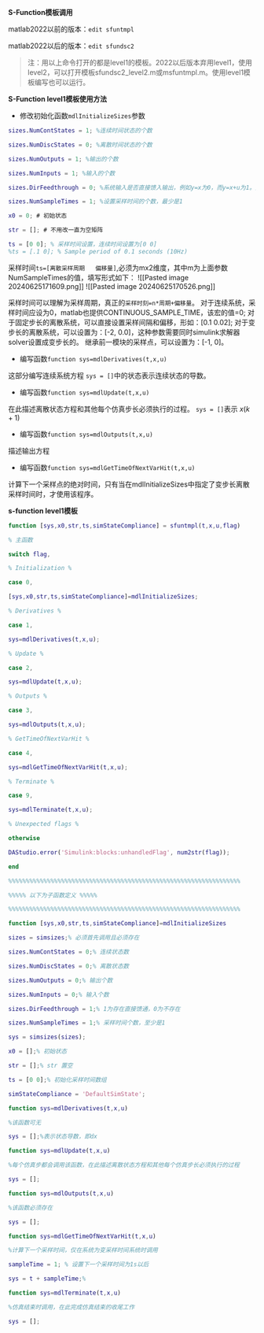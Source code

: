 **S-Function模板调用**

matlab2022以前的版本：`edit sfuntmpl`

matlab2022以后的版本：`edit sfundsc2`

>注：用以上命令打开的都是level1的模板。2022以后版本弃用level1，使用level2，可以打开模板sfundsc2_level2.m或msfuntmpl.m。使用level1模板编写也可以运行。

**S-Function level1模板使用方法**

- 修改初始化函数`mdlInitializeSizes`参数

```Matlab
sizes.NumContStates = 1; %连续时间状态的个数

sizes.NumDiscStates = 0; %离散时间状态的个数

sizes.NumOutputs = 1; %输出的个数

sizes.NumInputs = 1; %输入的个数

sizes.DirFeedthrough = 0; %系统输入是否直接馈入输出，例如y=x为0，而y=x+u为1。控制器中也为1。

sizes.NumSampleTimes = 1; %设置采样时间的个数，最少是1

x0 = 0; # 初始状态

str = []; # 不用改一直为空矩阵

ts = [0 0]; % 采样时间设置，连续时间设置为[0 0]
%ts = [.1 0]; % Sample period of 0.1 seconds (10Hz)
```

采样时间`ts=[离散采样周期   偏移量]`,必须为mx2维度，其中m为上面参数NumSampleTimes的值，填写形式如下：
![[Pasted image 20240625171609.png]]
![[Pasted image 20240625170526.png]]

采样时间可以理解为采样周期，真正的`采样时刻=n*周期+偏移量`。
对于连续系统，采样时间应设为0，matlab也提供CONTINUOUS_SAMPLE_TIME，该宏的值=0;
对于固定步长的离散系统，可以直接设置采样间隔和偏移，形如：[0.1  0.02];
对于变步长的离散系统，可以设置为：[-2,  0.0]，这种参数需要同时simulink求解器solver设置成变步长的。
继承前一模块的采样点，可以设置为：[-1, 0]。

- 编写函数`function sys=mdlDerivatives(t,x,u)`

这部分编写连续系统方程
`sys = []`中的状态表示连续状态的导数。

- 编写函数`function sys=mdlUpdate(t,x,u)`

在此描述离散状态方程和其他每个仿真步长必须执行的过程。
`sys = []`表示 $x(k+1)$

- 编写函数`function sys=mdlOutputs(t,x,u)`

描述输出方程

- 编写函数`function sys=mdlGetTimeOfNextVarHit(t,x,u)`

计算下一个采样点的绝对时间，只有当在mdlInitializeSizes中指定了变步长离散采样时间时，才使用该程序。

**s-function level1模板**
```Matlab
function [sys,x0,str,ts,simStateCompliance] = sfuntmpl(t,x,u,flag)

% 主函数

switch flag,

% Initialization %

case 0,

[sys,x0,str,ts,simStateCompliance]=mdlInitializeSizes;

% Derivatives %

case 1,

sys=mdlDerivatives(t,x,u);

% Update %

case 2,

sys=mdlUpdate(t,x,u);

% Outputs %

case 3,

sys=mdlOutputs(t,x,u);

% GetTimeOfNextVarHit %

case 4,

sys=mdlGetTimeOfNextVarHit(t,x,u);

% Terminate %

case 9,

sys=mdlTerminate(t,x,u);

% Unexpected flags %

otherwise

DAStudio.error('Simulink:blocks:unhandledFlag', num2str(flag));

end

%%%%%%%%%%%%%%%%%%%%%%%%%%%%%%%%%%%%%%%%%%%%%%%%%%%%%%%%%%%%%%%%%%

%%%%% 以下为子函数定义 %%%%%

%%%%%%%%%%%%%%%%%%%%%%%%%%%%%%%%%%%%%%%%%%%%%%%%%%%%%%%%%%%%%%%%%%

function [sys,x0,str,ts,simStateCompliance]=mdlInitializeSizes

sizes = simsizes;% 必须首先调用且必须存在

sizes.NumContStates = 0;% 连续状态数

sizes.NumDiscStates = 0;% 离散状态数

sizes.NumOutputs = 0;% 输出个数

sizes.NumInputs = 0;% 输入个数

sizes.DirFeedthrough = 1;% 1为存在直接馈通，0为不存在

sizes.NumSampleTimes = 1;% 采样时间个数，至少是1

sys = simsizes(sizes);

x0 = [];% 初始状态

str = [];% str 置空

ts = [0 0];% 初始化采样时间数组

simStateCompliance = 'DefaultSimState';

function sys=mdlDerivatives(t,x,u)

%该函数可无

sys = [];%表示状态导数，即dx

function sys=mdlUpdate(t,x,u)

%每个仿真步都会调用该函数，在此描述离散状态方程和其他每个仿真步长必须执行的过程

sys = [];

function sys=mdlOutputs(t,x,u)

%该函数必须存在

sys = [];

function sys=mdlGetTimeOfNextVarHit(t,x,u)

%计算下一个采样时间，仅在系统为变采样时间系统时调用

sampleTime = 1; % 设置下一个采样时间为1s以后

sys = t + sampleTime;%

function sys=mdlTerminate(t,x,u)

%仿真结束时调用，在此完成仿真结束的收尾工作

sys = [];
```


